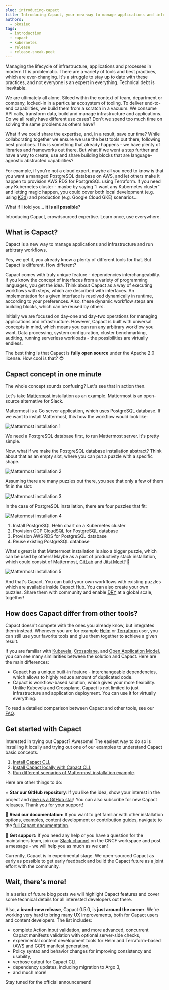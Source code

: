 ```yaml
---
slug: introducing-capact
title: Introducing Capact, your new way to manage applications and infrastructure
authors:
  - pkosiec
tags:
  - introduction
  - capact
  - kubernetes
  - release
  - release-sneak-peek
---
```


Managing the lifecycle of infrastructure, applications and processes in modern IT is problematic. 
There are a variety of tools and best practices, which are ever-changing. It's a struggle to stay up to date with these practices, and not everyone is an expert in everything. Technical debt is inevitable.

We are ultimately all alone. Siloed within the context of team, department or company, locked-in in a particular ecosystem of tooling.  To deliver end-to-end capabilities, we build them from a scratch in a vacuum. We consume API calls, transform data, build and manage infrastructure and applications. Do we all really have different use cases? Don't we spend too much time on solving the same problems as others have?

What if we could share the expertise, and, in a result, save our time? While collaborating together we ensure we use the best tools out there, following best practices. This is something that already happens - we have plenty of libraries and frameworks out there. But what if we went a step further and have a way to create, use and share building blocks that are language-agnostic abstracted capabilities?

For example, if you're not a cloud expert, maybe all you need to know is that you want a managed PostgreSQL database on AWS, and let others make it happen to provision AWS RDS for PostgreSQL using Terraform. If you need any Kubernetes 
cluster - maybe by saying "I want any Kubernetes cluster" and letting magic happen, you could cover both local development (e.g. using [K3d](https://k3d.io)) and production (e.g. Google Cloud GKE) scenarios...

What if I told you... **it is all possible**?

<!-- // TODO: The future is now, old man -->

Introducing Capact, crowdsourced expertise. Learn once, use everywhere.

<!--truncate-->

## What is Capact?

Capact is a new way to manage applications and infrastructure and run arbitrary workflows. 

<!-- ![]() # TODO: Not this again GIF / meme -->

Yes, we get it, you already know a plenty of different tools for that. But Capact is different. How different?

Capact comes with truly unique feature - dependencies interchangeability. If you know the concept of interfaces from a variety of programming languages, you get the idea. Think about Capact as a way of executing workflows with steps, which are described with interfaces. An implementation for a given interface is resolved dynamically in runtime, according to your preferences. Also, these dynamic workflow steps are building blocks, which can be reused by others.

Initially we are focused on day-one and day-two operations for managing applications and infrastructure. However, Capact is built with universal concepts in mind, which means you can run any arbitrary workflow you want. Data processing, system configuration, cluster benchmarking, auditing, running serverless workloads - the possibilities are virtually endless.

The best thing is that Capact is **fully open source** under the Apache 2.0 license. How cool is that? 😎

## Capact concept in one minute

The whole concept sounds confusing? Let's see that in action then.

Let's take [Mattermost](https://mattermost.com/) installation as an example. Mattermost is an open-source alternative for Slack.

Mattermost is a Go server application, which uses PostgreSQL database. If we want to install Mattermost, this how the workflow would look like:

![Mattermost installation 1](./assets/capact-example1.svg)

We need a PostgreSQL database first, to run Mattermost server. It's pretty simple. 

Now, what if we make the PostgreSQL database installation abstract? Think about that as an empty slot, where you can put a puzzle with a specific shape.

![Mattermost installation 2](./assets/capact-example2.svg)

Assuming there are many puzzles out there, you see that only a few of them fit in the slot:

![Mattermost installation 3](./assets/capact-example3.svg)

In the case of PostgreSQL installation, there are four puzzles that fit:

![Mattermost installation 4](./assets/capact-example4.svg)

1. Install PostgreSQL Helm chart on a Kubernetes cluster
1. Provision GCP CloudSQL for PostgreSQL database
1. Provision AWS RDS for PostgreSQL database
1. Reuse existing PostgreSQL database

What's great is that Mattermost installation is also a bigger puzzle, which can be used by others! Maybe as a part of productivity stack installation, which could consist of Mattermost, [GitLab](https://about.gitlab.com/) and [Jitsi Meet](https://jitsi.org/jitsi-meet/)? 🤔

![Mattermost installation 5](./assets/capact-example5.svg)

And that's Capact. You can build your own workflows with existing puzzles which are available inside Capact Hub. You can also create your own puzzles. Share them with community and enable [DRY](https://en.wikipedia.org/wiki/Don%27t_repeat_yourself) at a global scale, together!

## How does Capact differ from other tools?

Capact doesn't compete with the ones you already know, but integrates them instead. Whenever you are for example [Helm](https://helm.sh) or [Terraform](https://terraform.io) user, you can still use your favorite tools and glue them together to achieve a given result.

If you are familiar with [Kubevela](https://kubevela.io/), [Crossplane](https://crossplane.io/), and [Open Application Model](https://oam.dev/), you can see many similarities between the solution and Capact. Here are the main differences:
- Capact has a unique built-in feature - interchangeable dependencies, which allows to highly reduce amount of duplicated code.
- Capact is workflow-based solution, which gives your more flexibility. Unlike Kubevela and Crossplane, Capact is not limited to just infrastructure and application deployment. You can use it for virtually everything.

To read a detailed comparison between Capact and other tools, see our [FAQ](/docs/faq#how-does-capact-compare-to).

## Get started with Capact

Interested in trying out Capact? Awesome! The easiest way to do so is installing it locally and trying out one of our examples to understand Capact basic concepts.

1. [Install Capact CLI](https://capact.io/docs/cli/getting-started),
1. [Install Capact locally with Capact CLI](https://capact.io/docs/installation/local),
1. [Run different scenarios of Mattermost installation example](https://capact.io/docs/example/mattermost-installation).  

Here are other things to do: 

⭐ **Star our GitHub repository**: If you like the idea, show your interest in the project and [give us a GitHub star](https://github.com/capactio/capact)! You can also subscribe for new Capact releases. Thank you for your support!

📖 **Read our documentation:** If you want to get familiar with other installation options, examples, content development or contribution guides, navigate to the [full Capact documentation](https://capact.io/docs).

🤔 **Get support:** If you need any help or you have a question for the maintainers team, join our [Slack channel](/slack) on the CNCF workspace and post a message - we will help you as much as we can!

Currently, Capact is in experimental stage. We open-sourced Capact as early as possible to get early feedback and build the Capact future as a joint effort with the community.

## Wait, there's more!

In a series of future blog posts we will highlight Capact features and cover some technical details for all interested developers out there.

Also, **a brand-new release**, Capact 0.5.0, is **just around the corner**. We're working very hard to bring many UX improvements, both for Capact users and content developers. The list includes:
- complete Action input validation, and more advanced, concurrent Capact manifests validation with optional server-side checks,
- experimental content development tools for Helm and Terraform-based (AWS and GCP) manifest generation,
- Policy syntax and behavior changes for improving consistency and usability,
- verbose output for Capact CLI,
- dependency updates, including migration to Argo 3,
- and much more!

Stay tuned for the official announcement!

<!-- ![]() # TODO: my body is ready GIF / meme -->
